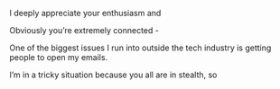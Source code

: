 I deeply appreciate your enthusiasm and 

Obviously you’re extremely connected - 

One of the biggest issues I run into outside the tech industry is getting people to open my emails. 

I’m in a tricky situation because you all are in stealth, so 